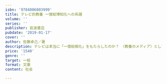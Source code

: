 ```yaml
---
isbn: '9784006003999'
title: テレビ的教養 一億総博知化への系譜
volume: ''
series: ''
publisher: 岩波書店
pubdate: '2019-01-17'
cover: ''
author: 佐藤卓己／著
description: テレビは本当に「一億総痴化」をもたらしたのか？　〈教養のメディア〉としてのテレビ史を活写する．
price: '1540'
genre: ''
target: 一般
format: 文庫
content: 社会

---
```

